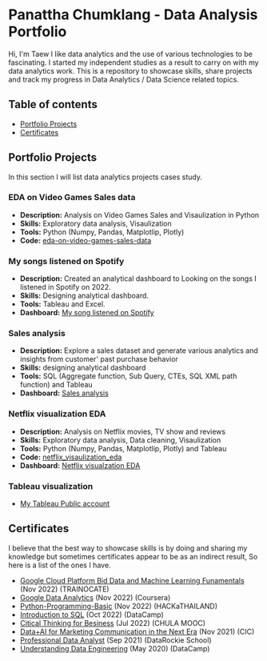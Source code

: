 # Panattha Chumklang - Data Analysis Portfolio
Hi, I'm Taew I like data analytics and the use of various technologies to be fascinating. I started my independent studies as a result to carry on with my data analytics work.
This is a repository to showcase skills, share projects and track my progress in Data Analytics / Data Science related topics.

## Table of contents
- [Portfolio Projects](#portfolio-projects)
- [Certificates](#certificates)

## Portfolio Projects
In this section I will list data analytics projects cases study.

### EDA on Video Games Sales data
- **Description:** Analysis on Video Games Sales and Visaulization in Python
- **Skills:** Exploratory data analysis, Visaulization
- **Tools:** Python (Numpy, Pandas, Matplotlip, Plotly)
- **Code:** [eda-on-video-games-sales-data](project_file/eda-on-video-games-sales-data.xpynb)

### My songs listened on Spotify
- **Description:** Created an analytical dashboard to Looking on the songs I listened in Spotify on 2022.
- **Skills:** Designing analytical dashboard.
- **Tools:** Tableau and Excel.
- **Dashboard:** [My song listened on Spotify](https://public.tableau.com/views/MYSONGLISTENINGDASHBOADON2022/Dashboard1?:language=en-US&:display_count=n&:origin=viz_share_link)

### Sales analysis
- **Description:** Explore a sales dataset and generate various analytics and insights from customer' past purchase behavior
- **Skills:** designing analytical dashboard
- **Tools:** SQL (Aggregate function, Sub Query, CTEs, SQL XML path function) and Tableau
- **Dashboard:** [Sales analysis](https://public.tableau.com/views/SalesDashboard_16645096234750/SelesDashboad?:language=en-US&publish=yes&:display_count=n&:origin=viz_share_link) 

### Netflix visualization EDA
- **Description:** Analysis on Netflix movies, TV show and reviews
- **Skills:** Exploratory data analysis, Data cleaning, Visaulization
- **Tools:** Python (Numpy, Pandas, Matplotlip, Plotly) and Tableau
- **Code:** [netflix_visaulization_eda](project_file/netflix_visaulization_eda.ipynb)
- **Dashboard:** [Netflix visualzation EDA](https://public.tableau.com/views/NETFLIXMOVIESANDTVSHOWON1920-2020DASHBOARD/NetflixDash?:language=en-US&:display_count=n&:origin=viz_share_link)

### Tableau visualization
- [My Tableau Public account](https://public.tableau.com/app/profile/panattha.chumklang)

## Certificates
I believe that the best way to showcase skills is by doing and sharing my knowledge but sometimes certificates appear to be as an indirect result, So here is a list of the ones I have.
- [Google Cloud Platform Bid Data and Machine Learning Funamentals](https://drive.google.com/file/d/1JJImsw296pLyXIM85tvLJkGo02oOwGJ5/view?usp=sharing) (Nov 2022) (TRAINOCATE)
- [Google Data Analytics](https://www.coursera.org/account/accomplishments/specialization/certificate/UAJ25NW8M3P5) (Nov 2022) (Coursera)
- [Python-Programming-Basic](https://drive.google.com/file/d/1O46hqbuil7fSvo93yfb-rhRG4JSHBwd1/view?usp=share_link) (Nov 2022) (HACKaTHAILAND)
- [Introduction to SQL](https://drive.google.com/file/d/14wufEG1gil0ZzoJL6RjT9CuHSNZP5U_2/view?usp=share_link) (Oct 2022) (DataCamp)
- [Citical Thinking for Besiness](https://drive.google.com/file/d/1TK8j5x_fOKWIgsCfpPC3q2YBBQYw7Mk9/view?usp=sharing) (Jul 2022) (CHULA MOOC)
- [Data+AI for Marketing Communication in the Next Era](https://drive.google.com/file/d/1n7pQri23AUILXCg22qsNLdd3aCOBNzX_/view?usp=sharing) (Nov 2021) (CIC)
- [Professional Data Analyst](https://api.badgr.io/public/assertions/CwiKsmjbQLWiyUiXo4Irew?identity__email=panattha.chu%40gmail.com) (Sep 2021) (DataRockie School)
- [Understanding Data Engineering](https://drive.google.com/file/d/12HUmC-MIS734aaax039_YvDZkM14YoW-/view?usp=sharing) (May 2020) (DataCamp)

